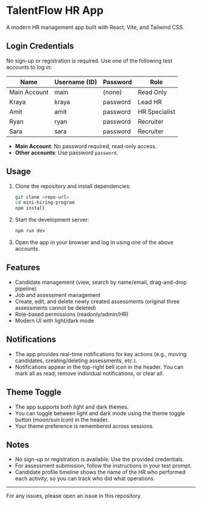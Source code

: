 # TalentFlow HR App

A modern HR management app built with React, Vite, and Tailwind CSS.

## Login Credentials

No sign-up or registration is required. Use one of the following test accounts to log in:

| Name           | Username (ID) | Password  | Role         |
|----------------|--------------|-----------|--------------|
| Main Account   | main         | (none)    | Read Only    |
| Kraya          | kraya        | password  | Lead HR      |
| Amit           | amit         | password  | HR Specialist|
| Ryan           | ryan         | password  | Recruiter    |
| Sara           | sara         | password  | Recruiter    |

- **Main Account**: No password required, read-only access.
- **Other accounts**: Use password `password`.

## Usage

1. Clone the repository and install dependencies:
   ```sh
   git clone <repo-url>
   cd mini-hiring-program
   npm install
   ```
2. Start the development server:
   ```sh
   npm run dev
   ```
3. Open the app in your browser and log in using one of the above accounts.

## Features
- Candidate management (view, search by name/email, drag-and-drop pipeline)
- Job and assessment management
- Create, edit, and delete newly created assessments (original three assessments cannot be deleted)
- Role-based permissions (readonly/admin/HR)
- Modern UI with light/dark mode

## Notifications

- The app provides real-time notifications for key actions (e.g., moving candidates, creating/deleting assessments, etc.).
- Notifications appear in the top-right bell icon in the header. You can mark all as read, remove individual notifications, or clear all.

## Theme Toggle

- The app supports both light and dark themes.
- You can toggle between light and dark mode using the theme toggle button (moon/sun icon) in the header.
- Your theme preference is remembered across sessions.

## Notes
- No sign-up or registration is available. Use the provided credentials.
- For assessment submission, follow the instructions in your test prompt.
- Candidate profile timeline shows the name of the HR who performed each activity, so you can track who did what operations.

---

For any issues, please open an issue in this repository.
